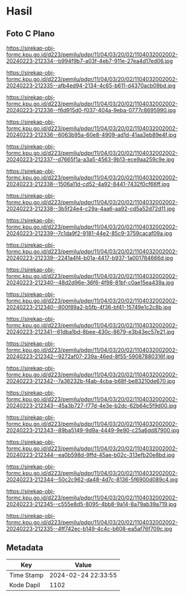 # Hasil

## Foto C Plano

https://sirekap-obj-formc.kpu.go.id/d223/pemilu/pdpr/11/04/03/20/02/1104032002002-20240223-212334--b994f9b7-a03f-4eb7-911e-27ea4d17ed06.jpg

https://sirekap-obj-formc.kpu.go.id/d223/pemilu/pdpr/11/04/03/20/02/1104032002002-20240223-212335--afb4ed94-2134-4c65-b611-d4370acb09bd.jpg

https://sirekap-obj-formc.kpu.go.id/d223/pemilu/pdpr/11/04/03/20/02/1104032002002-20240223-212336--f6d915d0-f037-404a-9eba-0777c8695990.jpg

https://sirekap-obj-formc.kpu.go.id/d223/pemilu/pdpr/11/04/03/20/02/1104032002002-20240223-212336--6063b95a-60e8-4909-ad1d-41aa3eb89e4f.jpg

https://sirekap-obj-formc.kpu.go.id/d223/pemilu/pdpr/11/04/03/20/02/1104032002002-20240223-212337--d7665f1a-a3a5-4563-9b13-ece9aa259c9e.jpg

https://sirekap-obj-formc.kpu.go.id/d223/pemilu/pdpr/11/04/03/20/02/1104032002002-20240223-212338--1506a11d-cd52-4a92-8441-7432f0cf66ff.jpg

https://sirekap-obj-formc.kpu.go.id/d223/pemilu/pdpr/11/04/03/20/02/1104032002002-20240223-212338--3b5f24e4-c29a-4aa6-aa92-cd5a52d72d11.jpg

https://sirekap-obj-formc.kpu.go.id/d223/pemilu/pdpr/11/04/03/20/02/1104032002002-20240223-212339--7c1da9f2-9181-44e2-85c9-3759cacaf09a.jpg

https://sirekap-obj-formc.kpu.go.id/d223/pemilu/pdpr/11/04/03/20/02/1104032002002-20240223-212339--2241a4f4-b01a-4417-b937-1a001784666d.jpg

https://sirekap-obj-formc.kpu.go.id/d223/pemilu/pdpr/11/04/03/20/02/1104032002002-20240223-212340--48d2d96e-36f6-4f98-81bf-c0ae15ea439a.jpg

https://sirekap-obj-formc.kpu.go.id/d223/pemilu/pdpr/11/04/03/20/02/1104032002002-20240223-212340--800f89a2-b5fb-4f36-bf41-15749e1c2c8b.jpg

https://sirekap-obj-formc.kpu.go.id/d223/pemilu/pdpr/11/04/03/20/02/1104032002002-20240223-212341--61dba1bd-8bee-430c-8679-e3b43ec57e21.jpg

https://sirekap-obj-formc.kpu.go.id/d223/pemilu/pdpr/11/04/03/20/02/1104032002002-20240223-212342--9272af07-239a-46ed-8f55-59087880316f.jpg

https://sirekap-obj-formc.kpu.go.id/d223/pemilu/pdpr/11/04/03/20/02/1104032002002-20240223-212342--7a36232b-f4ab-4cba-b68f-be83210de670.jpg

https://sirekap-obj-formc.kpu.go.id/d223/pemilu/pdpr/11/04/03/20/02/1104032002002-20240223-212343--45a3b727-f77d-4e3e-b2dc-62b64c5f9d00.jpg

https://sirekap-obj-formc.kpu.go.id/d223/pemilu/pdpr/11/04/03/20/02/1104032002002-20240223-212343--89ba5149-9d9a-4449-9e90-c25a6dd87900.jpg

https://sirekap-obj-formc.kpu.go.id/d223/pemilu/pdpr/11/04/03/20/02/1104032002002-20240223-212344--ea0b598d-9ffd-45ae-b02c-313efb20e8bd.jpg

https://sirekap-obj-formc.kpu.go.id/d223/pemilu/pdpr/11/04/03/20/02/1104032002002-20240223-212344--50c2c962-da48-4d7c-8136-5f6900d089c4.jpg

https://sirekap-obj-formc.kpu.go.id/d223/pemilu/pdpr/11/04/03/20/02/1104032002002-20240223-212345--c555e8d5-8095-4bb8-9a14-8a79ab39a719.jpg

https://sirekap-obj-formc.kpu.go.id/d223/pemilu/pdpr/11/04/03/20/02/1104032002002-20240223-212335--4ff742ec-b149-4c4c-b608-ea5af76f709c.jpg


## Metadata

| Key        | Value               |
| ---------- | ------------------- |
| Time Stamp | 2024-02-24 22:33:55 |
| Kode Dapil | 1102                |



